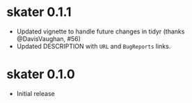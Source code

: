 # skater 0.1.1

- Updated vignette to handle future changes in tidyr (thanks @DavisVaughan, #56)
- Updated DESCRIPTION with `URL` and `BugReports` links.

# skater 0.1.0

- Initial release
